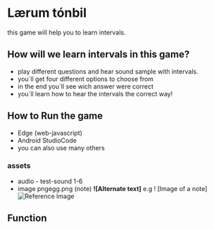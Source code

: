 # Lærum tónbil

this game will help you to learn intervals.

## How will we learn intervals in this game?

 - play different questions and hear sound sample with intervals.
 - you´ll get four different options to choose from
 - in the end you´ll see wich answer were correct
 - you´ll learn how to hear the intervals the correct way! 

 ## How to Run the game

  - Edge (web-javascript)
  - Android StudioCode 
  - you can also use many others

### assets

- audio - test-sound 1-6
- image pngegg.png (note) **![Alternate text]** e.g ! [Image of a note]
![Reference Image](/assets/images/pngegg.png)

## Function



